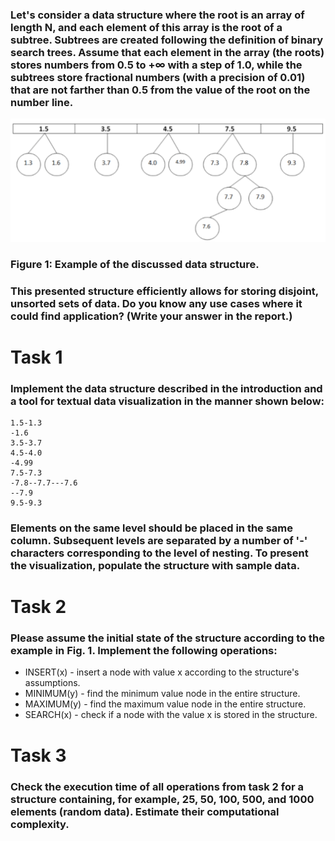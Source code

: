 ### Let's consider a data structure where the root is an array of length N, and each element of this array is the root of a subtree. Subtrees are created following the definition of binary search trees. Assume that each element in the array (the roots) stores numbers from 0.5 to +∞ with a step of 1.0, while the subtrees store fractional numbers (with a precision of 0.01) that are not farther than 0.5 from the value of the root on the number line.

![image](https://github.com/ziobrowskipiotr/Python_projects/blob/Python/Algorithms%20and%20data%20structures/Lab%203/img1.png?raw=true)


### Figure 1: Example of the discussed data structure.
### This presented structure efficiently allows for storing disjoint, unsorted sets of data. Do you know any use cases where it could find application? (Write your answer in the report.)

# Task 1
### Implement the data structure described in the introduction and a tool for textual data visualization in the manner shown below:
```
1.5-1.3
-1.6
3.5-3.7
4.5-4.0
-4.99
7.5-7.3
-7.8--7.7---7.6
--7.9
9.5-9.3
```
### Elements on the same level should be placed in the same column. Subsequent levels are separated by a number of '-' characters corresponding to the level of nesting. To present the visualization, populate the structure with sample data.

# Task 2
### Please assume the initial state of the structure according to the example in Fig. 1. Implement the following operations:
- INSERT(x) - insert a node with value x according to the structure's assumptions.
- MINIMUM(y) - find the minimum value node in the entire structure.
- MAXIMUM(y) - find the maximum value node in the entire structure.
- SEARCH(x) - check if a node with the value x is stored in the structure.

# Task 3
### Check the execution time of all operations from task 2 for a structure containing, for example, 25, 50, 100, 500, and 1000 elements (random data). Estimate their computational complexity.
